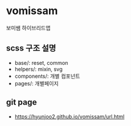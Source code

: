 # vomissam
보미쌤 하이브리드앱

## scss 구조 설명
- base/: reset, common
- helpers/: mixin, svg
- components/: 개별 컴포넌트
- pages/: 개별페이지


## git page
- https://hyunjoo2.github.io/vomissam/url.html
